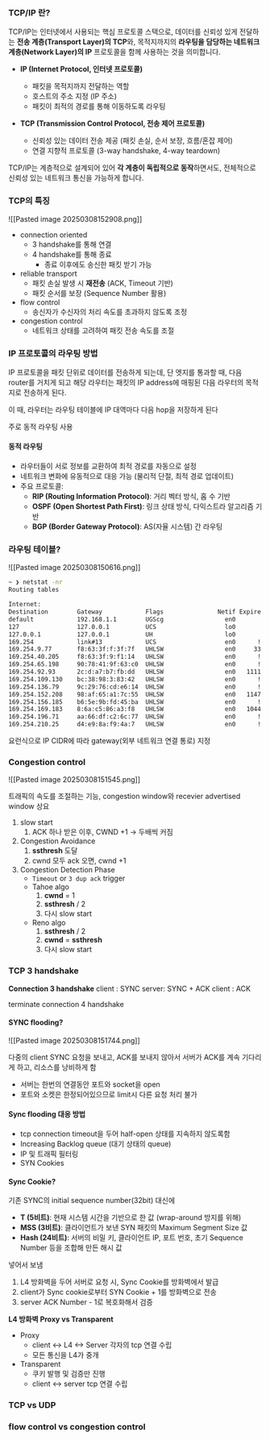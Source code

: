 
### TCP/IP 란?
TCP/IP는 인터넷에서 사용되는 핵심 프로토콜 스택으로, 데이터를 신뢰성 있게 전달하는 **전송 계층(Transport Layer)의 TCP**와, 목적지까지의 **라우팅을 담당하는 네트워크 계층(Network Layer)의 IP** 프로토콜을 함께 사용하는 것을 의미합니다.

- **IP (Internet Protocol, 인터넷 프로토콜)**
    
    - 패킷을 목적지까지 전달하는 역할
    - 호스트의 주소 지정 (IP 주소)
    - 패킷이 최적의 경로를 통해 이동하도록 라우팅
- **TCP (Transmission Control Protocol, 전송 제어 프로토콜)**
    
    - 신뢰성 있는 데이터 전송 제공 (패킷 손실, 순서 보장, 흐름/혼잡 제어)
    - 연결 지향적 프로토콜 (3-way handshake, 4-way teardown)

TCP/IP는 계층적으로 설계되어 있어 **각 계층이 독립적으로 동작**하면서도, 전체적으로 신뢰성 있는 네트워크 통신을 가능하게 합니다.

### TCP의 특징

![[Pasted image 20250308152908.png]]
- connection oriented
	- 3 handshake를 통해 연결
	- 4 handshake를 통해 종료
		- 종료 이후에도 송신한 패킷 받기 가능
- reliable transport
	-  패킷 손실 발생 시 **재전송** (ACK, Timeout 기반)
	- 패킷 순서를 보장 (Sequence Number 활용)
- flow control
	- 송신자가 수신자의 처리 속도를 초과하지 않도록 조정
- congestion control
	- 네트워크 상태를 고려하여 패킷 전송 속도를 조절



### IP 프로토콜의 라우팅 방법
IP 프로토콜을 패킷 단위로 데이터를 전송하게 되는데, 단 엣지를 통과할 때, 다음 router를 거치게 되고 해당 라우터는 패킷의 IP address에 매핑된 다음 라우터의 목적지로 전송하게 된다.

이 때, 라우터는 라우팅 테이블에 IP 대역마다 다음 hop을 저장하게 된다

주로 동적 라우팅 사용
#### 동적 라우팅
- 라우터들이 서로 정보를 교환하여 최적 경로를 자동으로 설정
- 네트워크 변화에 유동적으로 대응 가능 (물리적 단절, 최적 경로 업데이트)
- 주요 프로토콜:
    - **RIP (Routing Information Protocol)**: 거리 벡터 방식, 홉 수 기반
    - **OSPF (Open Shortest Path First)**: 링크 상태 방식, 다익스트라 알고리즘 기반
    - **BGP (Border Gateway Protocol)**: AS(자율 시스템) 간 라우팅


### 라우팅 테이블?
![[Pasted image 20250308150616.png]]

```bash
~ ❯ netstat -nr                                                               
Routing tables

Internet:
Destination        Gateway            Flags               Netif Expire
default            192.168.1.1        UGScg                 en0
127                127.0.0.1          UCS                   lo0
127.0.0.1          127.0.0.1          UH                    lo0
169.254            link#13            UCS                   en0      !
169.254.9.77       f8:63:3f:f:3f:7f   UHLSW                 en0     33
169.254.40.205     f8:63:3f:9:f1:14   UHLSW                 en0      !
169.254.65.198     90:78:41:9f:63:c0  UHLSW                 en0      !
169.254.92.93      2c:d:a7:b7:fb:dd   UHLSW                 en0   1111
169.254.109.130    bc:38:98:3:83:42   UHLSW                 en0      !
169.254.136.79     9c:29:76:cd:e6:14  UHLSW                 en0      !
169.254.152.208    98:af:65:a1:7c:55  UHLSW                 en0   1147
169.254.156.185    b6:5e:9b:fd:45:ba  UHLSW                 en0      !
169.254.169.183    8:6a:c5:86:a3:f8   UHLSW                 en0   1044
169.254.196.71     aa:66:df:c2:6c:77  UHLSW                 en0      !
169.254.210.25     d4:e9:8a:f9:4a:7   UHLSW                 en0      !
```

요런식으로 IP CIDR에 따라 gateway(외부 네트워크 연결 통로) 지정


### Congestion control

![[Pasted image 20250308151545.png]]

트래픽의 속도를 조절하는 기능, congestion window와 recevier advertised window 상요

1. slow start
	1. ACK 하나 받은 이후, CWND +1 -> 두배씩 커짐
2. Congestion Avoidance
	1. ****ssthresh**** 도달
	2. cwnd 모두 ack 오면, cwnd +1
3. Congestion Detection Phase
	- `Timeout` or `3 dup ack` trigger 
	-  Tahoe algo
		1. **cwnd** = 1
		2. **ssthresh** / 2
		3. 다시 slow start
	-  Reno algo
		1. **ssthresh** / 2
		2. **cwnd** = **ssthresh**
		3. 다시 slow start


### TCP 3 handshake 

**Connection 3 handshake**
client : SYNC
server: SYNC + ACK
client : ACK

terminate connection 4 handshake



####  SYNC flooding?
![[Pasted image 20250308151744.png]]

다중의 client SYNC 요청을 보내고, ACK를 보내지 않아서 서버가 ACK를 계속 기다리게 하고, 리소스를 낭비하게 함
- 서버는 한번의 연결동안 포트와 socket을 open
- 포트와 소켓은 한정되어있으므로 limit시 다른 요청 처리 불가

#### Sync flooding 대응 방법
- tcp connection timeout을 두어 half-open 상태를 지속하지 않도록함
- Increasing Backlog queue (대기 상태의 queue)
- IP 및 트래픽 필터링
- SYN Cookies


#### Sync Cookie?

기존 SYNC의 initial sequence number(32bit) 대신에
- **T (5비트)**: 현재 시스템 시간을 기반으로 한 값 (wrap-around 방지를 위해)
- **MSS (3비트)**: 클라이언트가 보낸 SYN 패킷의 Maximum Segment Size 값
- **Hash (24비트)**: 서버의 비밀 키, 클라이언트 IP, 포트 번호, 초기 Sequence Number 등을 조합해 만든 해시 값

넣어서 보냄

1. L4 방화벽을 두어 서버로 요청 시, Sync Cookie를 방화벽에서 발급
2. client가 Sync cookie로부터 SYN Cookie + 1를 방화벽으로 전송
3. server ACK Number - 1로 복호화해서 검증

**L4 방화벽 Proxy vs Transparent**
- Proxy
	- client <-> L4 <-> Server 각자의 tcp 연결 수립
	- 모든 통신을 L4가 중개
- Transparent
	- 쿠키 발행 및 검증만 진행
	- client <-> server tcp 연결 수립



### TCP vs UDP

### flow control vs congestion control


